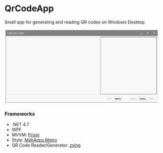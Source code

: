 # QrCodeApp #
Small app for generating and reading QR codes on Windows Desktop.

![preview][1]

### Frameworks ###
- .NET 4.7
- WPF
- MVVM: [Prism][2]
- Style: [MahApps.Metro][3]
- QR Code Reader/Generator: [zxing][4]

[1]:preview.gif
[2]:https://github.com/PrismLibrary/Prism
[3]:https://github.com/MahApps/MahApps.Metro
[4]:https://github.com/micjahn/ZXing.Net